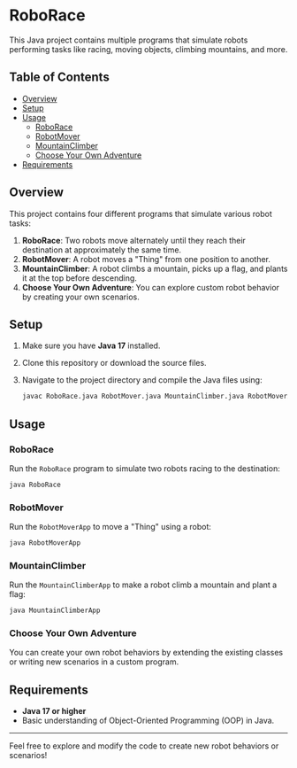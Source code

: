 
# RoboRace

This Java project contains multiple programs that simulate robots performing tasks like racing, moving objects, climbing mountains, and more.

## Table of Contents
- [Overview](#overview)
- [Setup](#setup)
- [Usage](#usage)
  - [RoboRace](#roborace)
  - [RobotMover](#robotmover)
  - [MountainClimber](#mountainclimber)
  - [Choose Your Own Adventure](#choose-your-own-adventure)
- [Requirements](#requirements)

## Overview

This project contains four different programs that simulate various robot tasks:
1. **RoboRace**: Two robots move alternately until they reach their destination at approximately the same time.
2. **RobotMover**: A robot moves a "Thing" from one position to another.
3. **MountainClimber**: A robot climbs a mountain, picks up a flag, and plants it at the top before descending.
4. **Choose Your Own Adventure**: You can explore custom robot behavior by creating your own scenarios.

## Setup

1. Make sure you have **Java 17** installed.
2. Clone this repository or download the source files.
3. Navigate to the project directory and compile the Java files using:

   ```bash
   javac RoboRace.java RobotMover.java MountainClimber.java RobotMoverApp.java Thing.java
   ```

## Usage

### RoboRace
Run the `RoboRace` program to simulate two robots racing to the destination:

```bash
java RoboRace
```

### RobotMover
Run the `RobotMoverApp` to move a "Thing" using a robot:

```bash
java RobotMoverApp
```

### MountainClimber
Run the `MountainClimberApp` to make a robot climb a mountain and plant a flag:

```bash
java MountainClimberApp
```

### Choose Your Own Adventure
You can create your own robot behaviors by extending the existing classes or writing new scenarios in a custom program.

## Requirements

- **Java 17 or higher**
- Basic understanding of Object-Oriented Programming (OOP) in Java.

---

Feel free to explore and modify the code to create new robot behaviors or scenarios!
